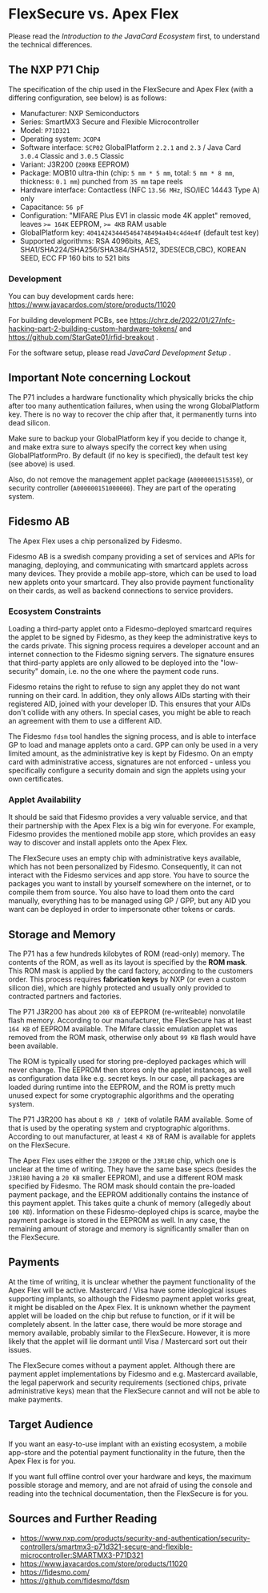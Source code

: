 # FlexSecure vs. Apex Flex

Please read the *Introduction to the JavaCard Ecosystem* first, to understand the technical differences.

## The NXP P71 Chip

The specification of the chip used in the FlexSecure and Apex Flex (with a differing configuration, see below) is as follows:

- Manufacturer: NXP Semiconductors
- Series: SmartMX3 Secure and Flexible Microcontroller
- Model: `P71D321`
- Operating system: `JCOP4`
- Software interface: `SCP02` GlobalPlatform `2.2.1` and `2.3` / Java Card `3.0.4` Classic and `3.0.5` Classic
- Variant: J3R200 (`200KB` EEPROM)
- Package: MOB10 ultra-thin (chip: `5 mm * 5 mm`, total: `5 mm * 8 mm`, thickness: `0.1 mm`) punched from `35 mm` tape reels
- Hardware interface: Contactless (NFC `13.56 MHz`, ISO/IEC 14443 Type A) only
- Capacitance: `56 pF`
- Configuration: "MIFARE Plus EV1 in classic mode 4K applet" removed, leaves `>= 164K` EEPROM, `>= 4KB` RAM usable
- GlobalPlatform key: `404142434445464748494a4b4c4d4e4f` (default test key)
- Supported algorithms: RSA 4096bits, AES, SHA1/SHA224/SHA256/SHA384/SHA512, 3DES(ECB,CBC), KOREAN SEED, ECC FP 160 bits to 521 bits

### Development

You can buy development cards here: https://www.javacardos.com/store/products/11020

For building development PCBs, see https://chrz.de/2022/01/27/nfc-hacking-part-2-building-custom-hardware-tokens/ and https://github.com/StarGate01/rfid-breakout .

For the software setup, please read *JavaCard Development Setup* . 

## Important Note concerning Lockout

The P71 includes a hardware functionality which physically bricks the chip after too many authentication failures, when using the wrong GlobalPlatform key. There is no way to recover the chip after that, it permanently turns into dead silicon. 

Make sure to backup your GlobalPlatform key if you decide to change it, and make extra sure to always specify the correct key when using GlobalPlatformPro. By default (if no key is specified), the default test key (see above) is used.

Also, do not remove the management applet package (`A0000001515350`), or security controller (`A000000151000000`). They are part of the operating system.

## Fidesmo AB

The Apex Flex uses a chip personalized by Fidesmo.

Fidesmo AB is a swedish company providing a set of services and APIs for managing, deploying, and communicating with smartcard applets across many devices. They provide a mobile app-store, which can be used to load new applets onto your smartcard. They also provide payment functionality on their cards, as well as backend connections to service providers.

### Ecosystem Constraints

Loading a third-party applet onto a Fidesmo-deployed smartcard requires the applet to be signed by Fidesmo, as they keep the administrative keys to the cards private. This signing process requires a developer account and an internet connection to the Fidesmo signing servers. The signature ensures that third-party applets are only allowed to be deployed into the "low-security" domain, i.e. no the one where the payment code runs.

Fidesmo retains the right to refuse to sign any applet they do not want running on their card. In addition, they only allows AIDs starting with their registered AID, joined with your developer ID. This ensures that your AIDs don't collide with any others. In special cases, you might be able to reach an agreement with them to use a different AID.

The Fidesmo `fdsm` tool handles the signing process, and is able to interface GP to load and manage applets onto a card. GPP can only be used in a very limited amount, as the administrative key is kept by Fidesmo. On an empty card with administrative access, signatures are not enforced - unless you specifically configure a security domain and sign the applets using your own certificates.

### Applet Availability

It should be said that Fidesmo provides a very valuable service, and that their partnership with the Apex Flex is a big win for everyone. For example, Fidesmo provides the mentioned mobile app store, which provides an easy way to discover and install applets onto the Apex Flex.

The FlexSecure uses an empty chip with administrative keys available, which has not been personalized by Fidesmo. Consequently, it can not interact with the Fidesmo services and app store. You have to source the packages you want to install by yourself somewhere on the internet, or to compile them from source. You also have to load them onto the card manually, everything has to be managed using GP / GPP, but any AID you want can be deployed in order to impersonate other tokens or cards.

## Storage and Memory

The P71 has a few hundreds kilobytes of ROM (read-only) memory. The contents of the ROM, as well as its layout is specified by the **ROM mask**. This ROM mask is applied by the card factory, according to the customers order. This process requires **fabrication keys** by NXP (or even a custom silicon die), which are highly protected and usually only provided to contracted partners and factories.

The P71 J3R200 has about `200 KB` of EEPROM (re-writeable) nonvolatile flash memory. According to our manufacturer, the FlexSecure has at least `164 KB` of EEPROM available. The Mifare classic emulation applet was removed from the ROM mask, otherwise only about `99 KB` flash would have been available.

The ROM is typically used for storing pre-deployed packages which will never change. The EEPROM then stores only the applet instances, as well as configuration data like e.g. secret keys. In our case, all packages are loaded during runtime into the EEPROM, and the ROM is pretty much unused expect for some cryptographic algorithms and the operating system. 

The P71 J3R200 has about `8 KB / 10KB` of volatile RAM available. Some of that is used by the operating system and cryptographic algorithms. According to out manufacturer, at least `4 KB` of RAM is available for applets on the FlexSecure.

The Apex Flex uses either the `J3R200` or the `J3R180` chip, which one is unclear at the time of writing. They have the same base specs (besides the `J3R180` having a `20 KB` smaller EEPROM), and use a different ROM mask specified by Fidesmo. The ROM mask should contain the pre-loaded payment package, and the EEPROM additionally contains the instance of this payment applet. This takes quite a chunk of memory (allegedly about `100 KB`). Information on these Fidesmo-deployed chips is scarce, maybe the payment package is stored in the EEPROM as well. In any case, the remaining amount of storage and memory is significantly smaller than on the FlexSecure.

## Payments

At the time of writing, it is unclear whether the payment functionality of the Apex Flex will be active. Mastercard / Visa have some ideological issues supporting implants, so although the Fidesmo payment applet works great, it might be disabled on the Apex Flex. It is unknown whether the payment applet will be loaded on the chip but refuse to function, or if it will be completely absent. In the latter case, there would be more storage and memory available, probably similar to the FlexSecure. However, it is more likely that the applet will lie dormant until Visa / Mastercard sort out their issues.

The FlexSecure comes without a payment applet. Although there are payment applet implementations by Fidesmo and e.g. Mastercard available, the legal paperwork and security requirements (sectioned chips, private administrative keys) mean that the FlexSecure cannot and will not be able to make payments.

## Target Audience

If you want an easy-to-use implant with an existing ecosystem, a mobile app-store and the potential payment functionality in the future, then the Apex Flex is for you.

If you want full offline control over your hardware and keys, the maximum possible storage and memory, and are not afraid of using the console and reading into the technical documentation, then the FlexSecure is for you.

## Sources and Further Reading

- https://www.nxp.com/products/security-and-authentication/security-controllers/smartmx3-p71d321-secure-and-flexible-microcontroller:SMARTMX3-P71D321
- https://www.javacardos.com/store/products/11020
- https://fidesmo.com/
- https://github.com/fidesmo/fdsm
